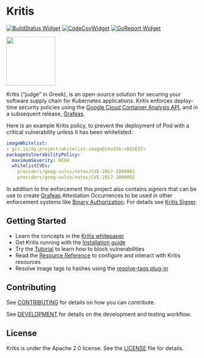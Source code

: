 # Kritis

[![BuildStatus Widget]][BuildStatus Result]
[![CodeCovWidget]][CodeCovResult]
[![GoReport Widget]][GoReport Status]

[BuildStatus Result]: https://travis-ci.org/grafeas/kritis
[BuildStatus Widget]: https://travis-ci.org/grafeas/kritis.svg?branch=master

[GoReport Status]: https://goreportcard.com/report/github.com/grafeas/kritis
[GoReport Widget]: https://goreportcard.com/badge/github.com/grafeas/kritis

[CodeCovResult]: https://codecov.io/gh/grafeas/kritis
[CodeCovWidget]: https://codecov.io/gh/grafeas/kritis/branch/master/graph/badge.svg

<img src="https://github.com/grafeas/kritis/raw/master/logo/logo-128.png" width="128">


Kritis (“judge” in Greek), is an open-source solution for securing your software supply chain for Kubernetes applications. Kritis enforces deploy-time security policies using the [Google Cloud Container Analysis API](https://cloud.google.com/container-analysis/api/reference/rest/), and in a subsequent release, [Grafeas](https://github.com/grafeas/grafeas).

Here is an example Kritis policy, to prevent the deployment of Pod with a critical vulnerability unless it has been whitelisted:

```yaml
imageWhitelist:
- gcr.io/my-project/whitelist-image@sha256:<DIGEST>
packageVulnerabilityPolicy:
  maximumSeverity: HIGH
  whitelistCVEs:
    providers/goog-vulnz/notes/CVE-2017-1000082
    providers/goog-vulnz/notes/CVE-2017-1000082
```

In addition to the enforcement this project also contains *signers* that can be
use to create [Grafeas](https://github.com/grafeas/grafeas) Attestation
Occurrences to be used in other enforcement systems like [Binary
Authorization](https://cloud.google.com/binary-authorization/).  For details see
[Kritis Signer](signer_install.md).

## Getting Started

* Learn the concepts in the [Kritis whitepaper](https://github.com/Grafeas/Grafeas/blob/master/case-studies/binary-authorization.md)
* Get Kritis running with the [Installation guide](install.md)
* Try the [Tutorial](tutorial.md) to learn how to block vulnerabilities
* Read the [Resource Reference](resources.md) to configure and interact with Kritis resources
* Resolve image tags to hashes using the [resolve-tags plug-in](https://github.com/grafeas/kritis/blob/master/cmd/kritis/kubectl/plugins/resolve/README.md)

## Contributing

See [CONTRIBUTING](CONTRIBUTING.md) for details on how you can contribute.

See [DEVELOPMENT](DEVELOPMENT.md) for details on the  development and testing workflow.

## License

Kritis is under the Apache 2.0 license. See the [LICENSE](LICENSE) file for details.
